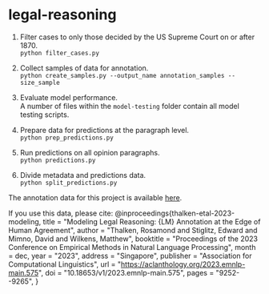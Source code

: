 # legal-reasoning

1. Filter cases to only those decided by the US Supreme Court on or after 1870.  
`python filter_cases.py`

2. Collect samples of data for annotation.  
`python create_samples.py --output_name annotation_samples --size_sample`

3. Evaluate model performance.  
A number of files within the `model-testing` folder contain all model testing scripts. 

4. Prepare data for predictions at the paragraph level.  
`python prep_predictions.py`

5. Run predictions on all opinion paragraphs.   
`python predictions.py`

6. Divide metadata and predictions data.   
`python split_predictions.py`

The annotation data for this project is available [here](https://drive.google.com/file/d/1i7dcshwcgCBF3TVLbNBC-Hutw8qVreTq/view?usp=sharing). 

If you use this data, please cite:
@inproceedings{thalken-etal-2023-modeling,
    title = "Modeling Legal Reasoning: {LM} Annotation at the Edge of Human Agreement",
    author = "Thalken, Rosamond  and
      Stiglitz, Edward  and
      Mimno, David  and
      Wilkens, Matthew",
    booktitle = "Proceedings of the 2023 Conference on Empirical Methods in Natural Language Processing",
    month = dec,
    year = "2023",
    address = "Singapore",
    publisher = "Association for Computational Linguistics",
    url = "https://aclanthology.org/2023.emnlp-main.575",
    doi = "10.18653/v1/2023.emnlp-main.575",
    pages = "9252--9265",
}
